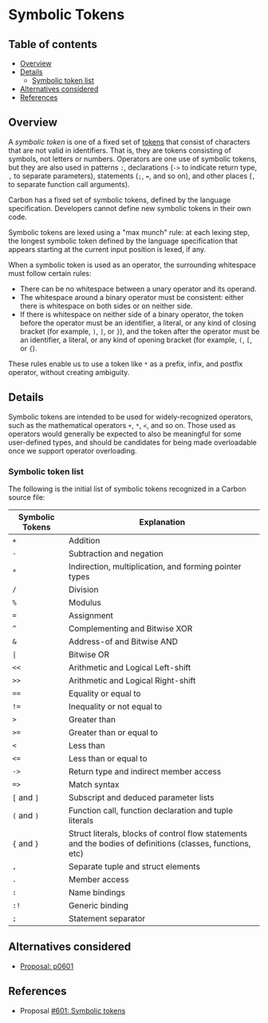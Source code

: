 # Symbolic Tokens

<!--
Part of the Carbon Language project, under the Apache License v2.0 with LLVM
Exceptions. See /LICENSE for license information.
SPDX-License-Identifier: Apache-2.0 WITH LLVM-exception
-->

<!-- toc -->

## Table of contents

-   [Overview](#overview)
-   [Details](#details)
    -   [Symbolic token list](#symbolic-token-list)
-   [Alternatives considered](#alternatives-considered)
-   [References](#references)

<!-- tocstop -->

## Overview

A _symbolic token_ is one of a fixed set of
[tokens](https://en.wikipedia.org/wiki/Lexical_analysis#Token) that consist of
characters that are not valid in identifiers. That is, they are tokens
consisting of symbols, not letters or numbers. Operators are one use of symbolic
tokens, but they are also used in patterns `:`, declarations (`->` to indicate
return type, `,` to separate parameters), statements (`;`, `=`, and so on), and
other places (`,` to separate function call arguments).

Carbon has a fixed set of symbolic tokens, defined by the language
specification. Developers cannot define new symbolic tokens in their own code.

Symbolic tokens are lexed using a "max munch" rule: at each lexing step, the
longest symbolic token defined by the language specification that appears
starting at the current input position is lexed, if any.

When a symbolic token is used as an operator, the surrounding whitespace must
follow certain rules:

-   There can be no whitespace between a unary operator and its operand.
-   The whitespace around a binary operator must be consistent: either there is
    whitespace on both sides or on neither side.
-   If there is whitespace on neither side of a binary operator, the token
    before the operator must be an identifier, a literal, or any kind of closing
    bracket (for example, `)`, `]`, or `}`), and the token after the operator
    must be an identifier, a literal, or any kind of opening bracket (for
    example, `(`, `[`, or `{`).

These rules enable us to use a token like `*` as a prefix, infix, and postfix
operator, without creating ambiguity.

## Details

Symbolic tokens are intended to be used for widely-recognized operators, such as
the mathematical operators `+`, `*`, `<`, and so on. Those used as operators
would generally be expected to also be meaningful for some user-defined types,
and should be candidates for being made overloadable once we support operator
overloading.

### Symbolic token list

The following is the initial list of symbolic tokens recognized in a Carbon
source file:

| Symbolic Tokens | Explanation                                                                                                |
| --------------- | ---------------------------------------------------------------------------------------------------------- |
| `+`             | Addition                                                                                                   |
| `-`             | Subtraction and negation                                                                                   |
| `*`             | Indirection, multiplication, and forming pointer types                                                     |
| `/`             | Division                                                                                                   |
| `%`             | Modulus                                                                                                    |
| `=`             | Assignment                                                                                                 |
| `^`             | Complementing and Bitwise XOR                                                                              |
| `&`             | Address-of and Bitwise AND                                                                                 |
| `\|`            | Bitwise OR                                                                                                 |
| `<<`            | Arithmetic and Logical Left-shift                                                                          |
| `>>`            | Arithmetic and Logical Right-shift                                                                         |
| `==`            | Equality or equal to                                                                                       |
| `!=`            | Inequality or not equal to                                                                                 |
| `>`             | Greater than                                                                                               |
| `>=`            | Greater than or equal to                                                                                   |
| `<`             | Less than                                                                                                  |
| `<=`            | Less than or equal to                                                                                      |
| `->`            | Return type and indirect member access                                                                     |
| `=>`            | Match syntax                                                                                               |
| `[` and `]`     | Subscript and deduced parameter lists                                                                      |
| `(` and `)`     | Function call, function declaration and tuple literals                                                     |
| `{` and `}`     | Struct literals, blocks of control flow statements and the bodies of definitions (classes, functions, etc) |
| `,`             | Separate tuple and struct elements                                                                         |
| `.`             | Member access                                                                                              |
| `:`             | Name bindings                                                                                              |
| `:!`            | Generic binding                                                                                            |
| `;`             | Statement separator                                                                                        |

## Alternatives considered

-   [Proposal: p0601](/proposals/p0601.md#alternatives-considered)

## References

-   Proposal
    [#601: Symbolic tokens](https://github.com/carbon-language/carbon-lang/pull/601)
